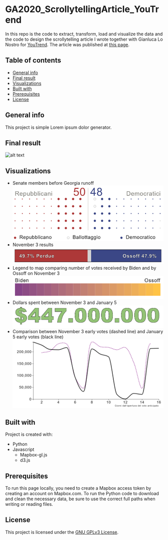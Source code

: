 # GA2020_ScrollytellingArticle_YouTrend
 In this repo is the code to extract, transform, load and visualize the data and the code to design the scrollytelling article I wrote together with Gianluca Lo Nostro for [YouTrend](https://www.youtrend.it "YouTrend's Homepage"). The article was published at [this page](https://www.youtrend.it/2021/01/04/usa-2020-dalla-georgia-passa-il-controllo-del-senato/ "USA 2020: dalla Georgia passa il controllo del Senato").


 ## Table of contents
 * [General info](#general-info)
 * [Final result](#final-result)
 * [Visualizations](#visualizations)
 * [Built with](#built-with)
 * [Prerequisites](#prerequisites)
 * [License](#license)

 ## General info
 This project is simple Lorem ipsum dolor generator.

 ## Final result
  ![alt text](./GIF/GIFDesktop.gif)

 ## Visualizations
 * Senate members before Georgia runoff
   ![alt text](./images/senate_viz.PNG)
 * November 3 results
   ![alt text](./images/bar_result.PNG)
 * Legend to map comparing number of votes received by Biden and by Ossoff on November 3
   ![alt text](./images/bar_legend.PNG)
 * Dollars spent between November 3 and January 5
   ![alt text](./images/dollars_spent.PNG)
 * Comparison between November 3 early votes (dashed line) and January 5 early votes (black line)
   ![alt text](./images/early_vote.PNG)

 ## Built with
 Project is created with:
 * Python
 * Javascript
   * Mapbox-gl.js
   * d3.js

 ## Prerequisites
To run this page locally, you need to create a Mapbox access token by creating an account on Mapbox.com.
To run the Python code to download and clean the necessary data, be sure to use the correct full paths when writing or reading files.

 ## License
This project is licensed under the [GNU GPLv3 License](https://choosealicense.com/licenses/gpl-3.0/).
